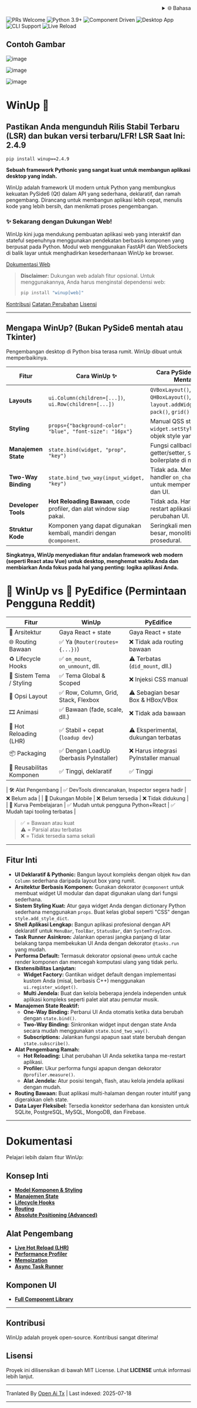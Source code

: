 <div align="right">
  <details>
    <summary >🌐 Bahasa</summary>
    <div>
      <div align="center">
        <a href="https://openaitx.github.io/view.html?user=mebaadwaheed&project=winup&lang=en">English</a>
        | <a href="https://openaitx.github.io/view.html?user=mebaadwaheed&project=winup&lang=zh-CN">简体中文</a>
        | <a href="https://openaitx.github.io/view.html?user=mebaadwaheed&project=winup&lang=zh-TW">繁體中文</a>
        | <a href="https://openaitx.github.io/view.html?user=mebaadwaheed&project=winup&lang=ja">日本語</a>
        | <a href="https://openaitx.github.io/view.html?user=mebaadwaheed&project=winup&lang=ko">한국어</a>
        | <a href="https://openaitx.github.io/view.html?user=mebaadwaheed&project=winup&lang=hi">हिन्दी</a>
        | <a href="https://openaitx.github.io/view.html?user=mebaadwaheed&project=winup&lang=th">ไทย</a>
        | <a href="https://openaitx.github.io/view.html?user=mebaadwaheed&project=winup&lang=fr">Français</a>
        | <a href="https://openaitx.github.io/view.html?user=mebaadwaheed&project=winup&lang=de">Deutsch</a>
        | <a href="https://openaitx.github.io/view.html?user=mebaadwaheed&project=winup&lang=es">Español</a>
        | <a href="https://openaitx.github.io/view.html?user=mebaadwaheed&project=winup&lang=it">Itapano</a>
        | <a href="https://openaitx.github.io/view.html?user=mebaadwaheed&project=winup&lang=ru">Русский</a>
        | <a href="https://openaitx.github.io/view.html?user=mebaadwaheed&project=winup&lang=pt">Português</a>
        | <a href="https://openaitx.github.io/view.html?user=mebaadwaheed&project=winup&lang=nl">Nederlands</a>
        | <a href="https://openaitx.github.io/view.html?user=mebaadwaheed&project=winup&lang=pl">Polski</a>
        | <a href="https://openaitx.github.io/view.html?user=mebaadwaheed&project=winup&lang=ar">العربية</a>
        | <a href="https://openaitx.github.io/view.html?user=mebaadwaheed&project=winup&lang=fa">فارسی</a>
        | <a href="https://openaitx.github.io/view.html?user=mebaadwaheed&project=winup&lang=tr">Türkçe</a>
        | <a href="https://openaitx.github.io/view.html?user=mebaadwaheed&project=winup&lang=vi">Tiếng Việt</a>
        | <a href="https://openaitx.github.io/view.html?user=mebaadwaheed&project=winup&lang=id">Bahasa Indonesia</a>
      </div>
    </div>
  </details>
</div>

![PRs Welcome](https://img.shields.io/badge/PRs-welcome-brightgreen)
![Python 3.9+](https://img.shields.io/badge/python-3.9%2B-blue)
![Component Driven](https://img.shields.io/badge/architecture-component--driven-orange)
![Desktop App](https://img.shields.io/badge/platform-desktop-lightgrey)
![CLI Support](https://img.shields.io/badge/CLI-supported-critical)
![Live Reload](https://img.shields.io/badge/live--reload-enabled-blue)

## Contoh Gambar

![image](https://github.com/user-attachments/assets/81d016e9-e10a-4438-ab94-99b6d76b8efe)

![image](https://github.com/user-attachments/assets/154dc3f4-ea8c-4f6f-84d3-88c7ab74a46f)

![image](https://github.com/user-attachments/assets/2318f701-6ec8-4402-abcc-40c879bf1a10)

# WinUp 🚀

## Pastikan Anda mengunduh Rilis Stabil Terbaru (LSR) dan bukan versi terbaru/LFR! LSR Saat Ini: 2.4.9

`pip install winup==2.4.9`

**Sebuah framework Pythonic yang sangat kuat untuk membangun aplikasi desktop yang indah.**

WinUp adalah framework UI modern untuk Python yang membungkus kekuatan PySide6 (Qt) dalam API yang sederhana, deklaratif, dan ramah pengembang. Dirancang untuk membangun aplikasi lebih cepat, menulis kode yang lebih bersih, dan menikmati proses pengembangan.

### ✨ Sekarang dengan Dukungan Web!
WinUp kini juga mendukung pembuatan aplikasi web yang interaktif dan stateful sepenuhnya menggunakan pendekatan berbasis komponen yang berpusat pada Python. Modul web menggunakan FastAPI dan WebSockets di balik layar untuk menghadirkan kesederhanaan WinUp ke browser.

[Dokumentasi Web](https://raw.githubusercontent.com/mebaadwaheed/winup/main/docs/web/README.md)

> **Disclaimer:** Dukungan web adalah fitur opsional. Untuk menggunakannya, Anda harus menginstal dependensi web:
> ```bash
> pip install "winup[web]"
> ```

[Kontribusi](https://raw.githubusercontent.com/mebaadwaheed/winup/main/CONTRIBUTING.md)
[Catatan Perubahan](https://raw.githubusercontent.com/mebaadwaheed/winup/main/CHANGELOG.md)
[Lisensi](LICENSE)

---

## Mengapa WinUp? (Bukan PySide6 mentah atau Tkinter)

Pengembangan desktop di Python bisa terasa rumit. WinUp dibuat untuk memperbaikinya.

| Fitur                  | Cara WinUp ✨                                                                   | Cara PySide6 / Tkinter Mentah 😟                                                                |
| ---------------------- | ------------------------------------------------------------------------------ | ---------------------------------------------------------------------------------------------- |
| **Layouts**            | `ui.Column(children=[...])`, `ui.Row(children=[...])`                          | `QVBoxLayout()`, `QHBoxLayout()`, `layout.addWidget()`, `pack()`, `grid()`                     |
| **Styling**            | `props={"background-color": "blue", "font-size": "16px"}`                      | Manual QSS strings, `widget.setStyleSheet(...)`, objek style yang kompleks.                    |
| **Manajemen State**    | `state.bind(widget, "prop", "key")`                                            | Fungsi callback manual, getter/setter, `StringVar()`, boilerplate di mana-mana.                |
| **Two-Way Binding**    | `state.bind_two_way(input_widget, "key")`                                      | Tidak ada. Membutuhkan handler `on_change` manual untuk memperbarui state dan UI.              |
| **Developer Tools**    | **Hot Reloading Bawaan**, code profiler, dan alat window siap pakai.           | Tidak ada. Harus me-restart aplikasi untuk setiap perubahan UI.                                |
| **Struktur Kode**      | Komponen yang dapat digunakan kembali, mandiri dengan `@component`.            | Seringkali menjadi kelas besar, monolitik, atau skrip prosedural.                              |

**Singkatnya, WinUp menyediakan fitur andalan framework web modern (seperti React atau Vue) untuk desktop, menghemat waktu Anda dan membiarkan Anda fokus pada hal yang penting: logika aplikasi Anda.**

# 🧊 WinUp vs 🧱 PyEdifice (Permintaan Pengguna Reddit)

| Fitur                           | WinUp      | PyEdifice                        |
|----------------------------------|--------------------------------------|----------------------------------|
| 🧱 Arsitektur                   | Gaya React + state       | Gaya React + state              |
| 🌐 Routing Bawaan               | ✅ Ya (`Router(routes={...})`)      | ❌ Tidak ada routing bawaan            |
| ♻️ Lifecycle Hooks              | ✅ `on_mount`, `on_unmount`, dll.   | ⚠️ Terbatas (`did_mount`, dll.)       |
| 🎨 Sistem Tema / Styling        | ✅ Tema Global & Scoped              | ❌ Injeksi CSS manual                 |
| 🔲 Opsi Layout                  | ✅ Row, Column, Grid, Stack, Flexbox | ⚠️ Sebagian besar Box & HBox/VBox     |
| 🎞️ Animasi                     | ✅ Bawaan (fade, scale, dll.)        | ❌ Tidak ada bawaan                   |
| 🔁 Hot Reloading (LHR)          | ✅ Stabil + cepat (`loadup dev`)     | ⚠️ Eksperimental, dukungan terbatas   |
| 📦 Packaging                    | ✅ Dengan LoadUp (berbasis PyInstaller) | ❌ Harus integrasi PyInstaller manual |
| 🧩 Reusabilitas Komponen        | ✅ Tinggi, deklaratif                | ✅ Tinggi                             |

| 🛠 Alat Pengembang              | ✅ DevTools direncanakan, Inspector segera hadir  | ❌ Belum ada                       |
| 📱 Dukungan Mobile              | ❌ Belum tersedia                                 | ❌ Tidak didukung                  |
| 🧠 Kurva Pembelajaran           | ✅ Mudah untuk pengguna Python+React              | ✅ Mudah tapi tooling terbatas     |

> ✅ = Bawaan atau kuat  
> ⚠️ = Parsial atau terbatas  
> ❌ = Tidak tersedia sama sekali
---

## Fitur Inti

*   **UI Deklaratif & Pythonic:** Bangun layout kompleks dengan objek `Row` dan `Column` sederhana daripada layout box yang rumit.
*   **Arsitektur Berbasis Komponen:** Gunakan dekorator `@component` untuk membuat widget UI modular dan dapat digunakan ulang dari fungsi sederhana.
*   **Sistem Styling Kuat:** Atur gaya widget Anda dengan dictionary Python sederhana menggunakan `props`. Buat kelas global seperti "CSS" dengan `style.add_style_dict`.
*   **Shell Aplikasi Lengkap:** Bangun aplikasi profesional dengan API deklaratif untuk `MenuBar`, `ToolBar`, `StatusBar`, dan `SystemTrayIcon`.
*   **Task Runner Asinkron:** Jalankan operasi jangka panjang di latar belakang tanpa membekukan UI Anda dengan dekorator `@tasks.run` yang mudah.
*   **Performa Default:** Termasuk dekorator opsional `@memo` untuk cache render komponen dan mencegah komputasi ulang yang tidak perlu.
*   **Ekstensibilitas Lanjutan:**
    *   **Widget Factory:** Gantikan widget default dengan implementasi kustom Anda (misal, berbasis C++) menggunakan `ui.register_widget()`.
    *   **Multi Jendela:** Buat dan kelola beberapa jendela independen untuk aplikasi kompleks seperti palet alat atau pemutar musik.
*   **Manajemen State Reaktif:**
    *   **One-Way Binding:** Perbarui UI Anda otomatis ketika data berubah dengan `state.bind()`.
    *   **Two-Way Binding:** Sinkronkan widget input dengan state Anda secara mudah menggunakan `state.bind_two_way()`.
    *   **Subscriptions:** Jalankan fungsi apapun saat state berubah dengan `state.subscribe()`.
*   **Alat Pengembang Ramah:**
    *   **Hot Reloading:** Lihat perubahan UI Anda seketika tanpa me-restart aplikasi.
    *   **Profiler:** Ukur performa fungsi apapun dengan dekorator `@profiler.measure()`.
    *   **Alat Jendela:** Atur posisi tengah, flash, atau kelola jendela aplikasi dengan mudah.
*   **Routing Bawaan:** Buat aplikasi multi-halaman dengan router intuitif yang digerakkan oleh state.
*   **Data Layer Fleksibel:** Tersedia konektor sederhana dan konsisten untuk SQLite, PostgreSQL, MySQL, MongoDB, dan Firebase.

---

# Dokumentasi

Pelajari lebih dalam fitur WinUp:

## Konsep Inti
- [**Model Komponen & Styling**](https://raw.githubusercontent.com/mebaadwaheed/winup/main/docs/concepts.md)
- [**Manajemen State**](https://raw.githubusercontent.com/mebaadwaheed/winup/main/docs/state.md)
- [**Lifecycle Hooks**](https://raw.githubusercontent.com/mebaadwaheed/winup/main/docs/concepts.md#component-lifecycle-hooks-on_mount-and-on_unmount)
- [**Routing**](https://raw.githubusercontent.com/mebaadwaheed/winup/main/docs/concepts.md#routing)
- [**Absolute Positioning (Advanced)**](https://raw.githubusercontent.com/mebaadwaheed/winup/main/docs/absolute-layout.md)

## Alat Pengembang
- [**Live Hot Reload (LHR)**](https://raw.githubusercontent.com/mebaadwaheed/winup/main/docs/live-hot-reload.md)
- [**Performance Profiler**](https://raw.githubusercontent.com/mebaadwaheed/winup/main/docs/profiler.md)
- [**Memoization**](https://raw.githubusercontent.com/mebaadwaheed/winup/main/docs/memoization.md)
- [**Async Task Runner**](https://raw.githubusercontent.com/mebaadwaheed/winup/main/docs/tasks.md)

## Komponen UI
- [**Full Component Library**](https://raw.githubusercontent.com/mebaadwaheed/winup/main/docs/components/README.md)

---

## Kontribusi

WinUp adalah proyek open-source. Kontribusi sangat diterima!

## Lisensi

Proyek ini dilisensikan di bawah MIT License. Lihat **LICENSE** untuk informasi lebih lanjut.

---

Tranlated By [Open Ai Tx](https://github.com/OpenAiTx/OpenAiTx) | Last indexed: 2025-07-18

---